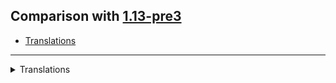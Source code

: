 ## Comparison with [1.13-pre3](https://github.com/PixiGeko/Minecraft-generated-data/tree/1.13-pre3)

- [Translations](#translations)

<hr/>
<details><summary>Translations</summary>
<details>
<summary>
Keys
</summary>

```diff
+ argument.entity.selector.not_allowed: Selector not allowed
+ commands.execute.conditional.fail_count: Test failed, count: %s
+ commands.execute.conditional.fail: Test failed
+ commands.execute.conditional.pass_count: Test passed, count: %s
+ commands.execute.conditional.pass: Test passed
```

</details>
</details>